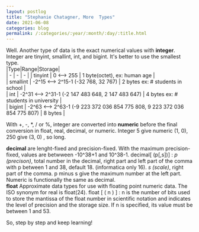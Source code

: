 ```yaml
---
layout: postlog
title: "Stephanie Chatagner, More  Types"
date: 2021-06-08
categories: blog
permalink: /:categories/:year/:month/:day/:title.html
---
```


Well. 
Another type of data is the exact numerical values with **integer**. Integer are tinyint, smallint, int, and bigint. It's better to use the smallest type.            
|Type|Range|Storage|     
| - | - | - | 
| tinyint | 0 <--> 255 | 1 byte(octet), ex: human age  |   
| smallint | -2^15 <--> 2^15-1 (-32 768, 32 767) | 2 bytes ex: # students in school  |    
| int | -2^31 <--> 2^31-1 (-2 147 483 648, 2 147 483 647) | 4 bytes ex: # students in university |    
| bigint | -2^63 <--> 2^63-1 (-9 223 372 036 854 775 808, 9 223 372 036 854 775 807) | 8 bytes |    

With +, -, \*, / or %, integer are converted into **numeric** before the final conversion in float, real, decimal, or numeric. Integer 5 give numeric (1, 0), 250 give (3, 0) , so long.

**decimal** are lenght-fixed and precision-fixed. With the maximum precision-fixed, values are betwween -10^38+1 and 10^38-1. decimal[ (p[,s])] : *p (precison)*, total number in the decimal, right part and left part of the comma with p between 1 and 38, default 18. (informatica only 16). *s (scale)*, right part of the comma. p minus s give the maximum number at the left part. Numeric is functionally the same as decimal.   
**float** Approximate data types for use with floating point numeric data. The ISO synonym for real is float(24). float [ ( n ) ] : n is the number of bits used to store the mantissa of the float number in scientific notation and indicates the level of precision and the storage size. If n is specified, its value must be between 1 and 53.    






So, step by step and keep learning!
